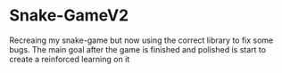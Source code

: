 # Snake-GameV2

Recreaing my snake-game but now using the correct library to fix some bugs. The main goal after the game is finished and polished is start to create a reinforced learning on it
